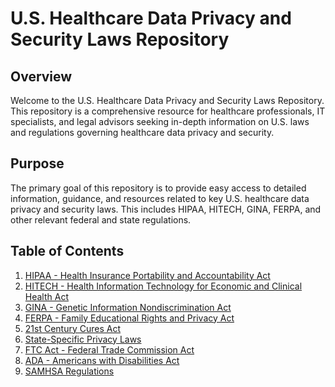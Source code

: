 # U.S. Healthcare Data Privacy and Security Laws Repository

## Overview

Welcome to the U.S. Healthcare Data Privacy and Security Laws Repository. This repository is a comprehensive resource for healthcare professionals, IT specialists, and legal advisors seeking in-depth information on U.S. laws and regulations governing healthcare data privacy and security.

## Purpose

The primary goal of this repository is to provide easy access to detailed information, guidance, and resources related to key U.S. healthcare data privacy and security laws. This includes HIPAA, HITECH, GINA, FERPA, and other relevant federal and state regulations.

## Table of Contents

1. [HIPAA - Health Insurance Portability and Accountability Act](#hipaa)
2. [HITECH - Health Information Technology for Economic and Clinical Health Act](#hitech)
3. [GINA - Genetic Information Nondiscrimination Act](#gina)
4. [FERPA - Family Educational Rights and Privacy Act](#ferpa)
5. [21st Century Cures Act](#21st-century-cures-act)
6. [State-Specific Privacy Laws](#state-specific-privacy-laws)
7. [FTC Act - Federal Trade Commission Act](#ftc-act)
8. [ADA - Americans with Disabilities Act](#ada)
9. [SAMHSA Regulations](#samhsa-regulations)

